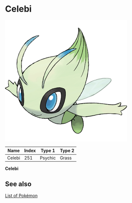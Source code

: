 # Celebi


![Celebi](images/251.png)

| **Name** | **Index** | **Type 1** | **Type 2** |
|----|----|----|----|
| Celebi | 251 | Psychic | Grass  |

**Celebi** 

## See also

[List of Pokémon](../pokemon.md)
